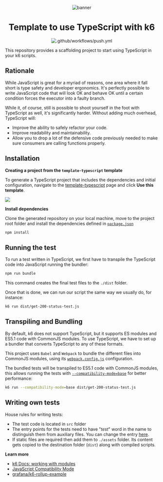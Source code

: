 <div align="center">
  
  ![banner](docs/ts-js-k6.png)

# Template to use TypeScript with k6

![.github/workflows/push.yml](https://github.com/grafana/k6-template-typescript/workflows/.github/workflows/push.yml/badge.svg?branch=master)

</div>

This repository provides a scaffolding project to start using TypeScript in your k6 scripts.

## Rationale

While JavaScript is great for a myriad of reasons, one area where it fall short is type safety and developer ergonomics. It's perfectly possible to write JavaScript code that will look OK and behave OK until a certain condition forces the executor into a faulty branch.

While it, of course, still is possible to shoot yourself in the foot with TypeScript as well, it's significantly harder. Without adding much overhead, TypeScript will:

- Improve the ability to safely refactor your code.
- Improve readability and maintainability.
- Allow you to drop a lot of the defensive code previously needed to make sure consumers are calling functions properly.


## Installation

**Creating a project from the `template-typescript` template**

To generate a TypeScript project that includes the dependencies and initial configuration, navigate to the [template-typescript](https://github.com/grafana/k6-template-typescript) page and click **Use this template**.

  ![](docs/use-this-template-button.png)


**Install dependencies**

Clone the generated repository on your local machine, move to the project root folder and install the dependencies defined in [`package.json`](./package.json)

```bash
npm install
```

## Running the test

To run a test written in TypeScript, we first have to transpile the TypeScript code into JavaScript running the bundler:

```bash
npm run bundle
```

This command creates the final test files to the `./dist` folder.

Once that is done, we can run our script the same way we usually do, for instance:

```bash
k6 run dist/get-200-status-test.js
```

## Transpiling and Bundling

By default, k6 does not support TypeScript, but it supports ES modules and ES5.1 code with CommonJS modules. To use TypeScript, we have to set up a bundler that converts TypeScript to any of these formats. 

This project uses `Babel` and `Webpack` to bundle the different files into CommonJS modules, using its [`webpack.config.js`](./webpack.config.js) configuration.

The bundled tests will be transpiled to ES5.1 code with CommonJS modules, this allows running the tests with [`--compatibility-mode=base`](https://grafana.com/docs/k6/latest/using-k6/javascript-compatibility-mode/) for better performance:

```bash
k6 run --compatibility-mode=base dist/get-200-status-test.js
```

## Writing own tests

House rules for writing tests:
- The test code is located in `src` folder
- The entry points for the tests need to have "_test_" word in the name to distinguish them from auxiliary files. You can change the entry [here](./webpack.config.js#L8). 
- If static files are required then add them to `./assets` folder. Its content gets copied to the destination folder (`dist`) along with compiled scripts.


**Learn more**

- [k6 Docs: working with modules](https://grafana.com/docs/k6/latest/using-k6/modules/)
- [JavaScript Compatibility Mode](https://grafana.com/docs/k6/latest/using-k6/javascript-compatibility-mode/)
- [grafana/k6-rollup-example](https://github.com/grafana/k6-rollup-example)